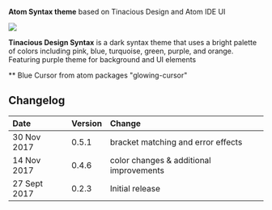**Atom Syntax theme** based on Tinacious Design and Atom IDE UI

![](https://raw.githubusercontent.com/skaraman/atom-tinacious-design-syntax/master/images/purple.png)

**Tinacious Design Syntax** is a dark syntax theme that uses a bright palette of colors including pink, blue, turquoise, green, purple, and orange. Featuring purple theme for background and UI elements

** Blue Cursor from atom packages "glowing-cursor"

## Changelog

| Date         | Version | Change          |
|:-------------|:--------|:----------------|
| 30 Nov  2017 | 0.5.1   | bracket matching and error effects |
| 14 Nov  2017 | 0.4.6   | color changes & additional improvements |
| 27 Sept 2017 | 0.2.3   | Initial release |

